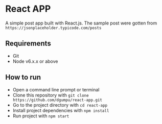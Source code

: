 # React APP
A simple post app built with React.js. The sample post were gotten from `https://jsonplaceholder.typicode.com/posts`

## Requirements
- Git
- Node v6.x.x or above

## How to run
- Open a command line prompt or terminal
- Clone this repository with `git clone  https://github.com/dgumpu/react-app.git`
- Go to the project directory with `cd react-app`
- Install project dependencies with `npm install`
- Run project with `npm start`